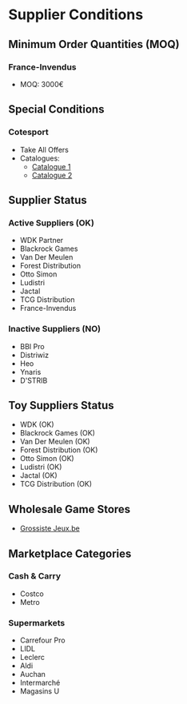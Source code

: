# Supplier Conditions

## Minimum Order Quantities (MOQ)

### France-Invendus
- MOQ: 3000€

## Special Conditions

### Cotesport
- Take All Offers
- Catalogues: 
  - [Catalogue 1](https://tinyurl.com/7v9mbz48)
  - [Catalogue 2](https://tinyurl.com/2p922c8m)

## Supplier Status
### Active Suppliers (OK)
- WDK Partner
- Blackrock Games
- Van Der Meulen
- Forest Distribution
- Otto Simon
- Ludistri
- Jactal
- TCG Distribution
- France-Invendus

### Inactive Suppliers (NO)
- BBI Pro
- Distriwiz
- Heo
- Ynaris
- D'STRIB

## Toy Suppliers Status
- WDK (OK)
- Blackrock Games (OK)
- Van Der Meulen (OK)
- Forest Distribution (OK)
- Otto Simon (OK)
- Ludistri (OK)
- Jactal (OK)
- TCG Distribution (OK)

## Wholesale Game Stores
- [Grossiste Jeux.be](https://www.grossiste-jeux.be/)

## Marketplace Categories
### Cash & Carry
- Costco
- Metro

### Supermarkets
- Carrefour Pro
- LIDL
- Leclerc
- Aldi
- Auchan
- Intermarché
- Magasins U